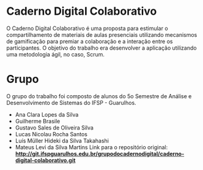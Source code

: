# Caderno Digital Colaborativo

O Caderno Digital Colaborativo é uma proposta para estimular o compartilhamento de materiais de aulas presenciais utilizando mecanismos de gamificação para premiar a colaboração e a interação entre os participantes. O objetivo do trabalho era desenvolver a aplicação utilizando uma metodologia ágil, no caso, Scrum.
# Grupo
O grupo do trabalho foi composto de alunos do 5o Semestre de Análise e Desenvolvimento de Sistemas do IFSP - Guarulhos.
  - Ana Clara Lopes da Silva
  - Guilherme Brasile
  - Gustavo Sales de Oliveira Silva
  - Lucas Nicolau Rocha Santos
  - Luís Müller Hideki da Silva Takahashi
  - Mateus Levi da Silva Martins
Link para o repositório original:
**http://git.ifspguarulhos.edu.br/grupodocadernodigital/caderno-digital-colaborativo.git**
